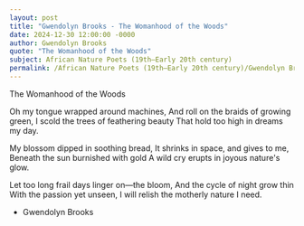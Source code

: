 ```yaml
---
layout: post
title: "Gwendolyn Brooks - The Womanhood of the Woods"
date: 2024-12-30 12:00:00 -0000
author: Gwendolyn Brooks
quote: "The Womanhood of the Woods"
subject: African Nature Poets (19th–Early 20th century)
permalink: /African Nature Poets (19th–Early 20th century)/Gwendolyn Brooks/Gwendolyn Brooks - The Womanhood of the Woods
---
```


The Womanhood of the Woods

Oh my tongue wrapped around machines,
And roll on the braids of growing green,
I scold the trees of feathering beauty
That hold too high in dreams my day.

My blossom dipped in soothing bread,
It shrinks in space, and gives to me,
Beneath the sun burnished with gold
A wild cry erupts in joyous nature's glow.

Let too long frail days linger on—the bloom,
And the cycle of night grow thin
With the passion yet unseen,
I will relish the motherly nature I need.

- Gwendolyn Brooks
